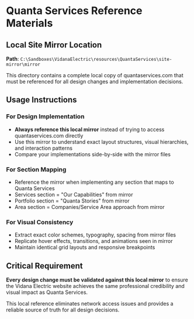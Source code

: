 # Quanta Services Reference Materials

## Local Site Mirror Location

**Path**: `C:\Sandboxes\VidanaElectric\resources\QuantaServices\site-mirror\mirror`

This directory contains a complete local copy of quantaservices.com that must be referenced for all design changes and implementation decisions.

## Usage Instructions

### For Design Implementation
- **Always reference this local mirror** instead of trying to access quantaservices.com directly
- Use this mirror to understand exact layout structures, visual hierarchies, and interaction patterns
- Compare your implementations side-by-side with the mirror files

### For Section Mapping
- Reference the mirror when implementing any section that maps to Quanta Services
- Services section = "Our Capabilities" from mirror
- Portfolio section = "Quanta Stories" from mirror
- Area section = Companies/Service Area approach from mirror

### For Visual Consistency
- Extract exact color schemes, typography, spacing from mirror files
- Replicate hover effects, transitions, and animations seen in mirror
- Maintain identical grid layouts and responsive breakpoints

## Critical Requirement

**Every design change must be validated against this local mirror** to ensure the Vidana Electric website achieves the same professional credibility and visual impact as Quanta Services.

This local reference eliminates network access issues and provides a reliable source of truth for all design decisions.